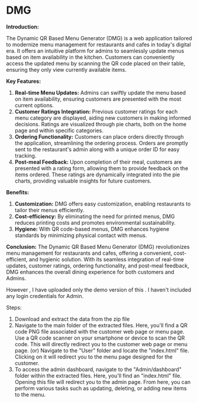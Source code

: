# DMG

**Introduction:**

The Dynamic QR Based Menu Generator (DMG) is a web application tailored to modernize menu management for restaurants and cafes in today's digital era. It offers an intuitive platform for admins to seamlessly update menus based on item availability in the kitchen. Customers can conveniently access the updated menu by scanning the QR code placed on their table, ensuring they only view currently available items.

**Key Features:**
1. **Real-time Menu Updates:** Admins can swiftly update the menu based on item availability, ensuring customers are presented with the most current options.
2. **Customer Ratings Integration:** Previous customer ratings for each menu category are displayed, aiding new customers in making informed decisions. Ratings are visualized through pie charts, both on the home page and within specific categories.
3. **Ordering Functionality:** Customers can place orders directly through the application, streamlining the ordering process. Orders are promptly sent to the restaurant's admin along with a unique order ID for easy tracking.
4. **Post-meal Feedback:** Upon completion of their meal, customers are presented with a rating form, allowing them to provide feedback on the items ordered. These ratings are dynamically integrated into the pie charts, providing valuable insights for future customers.

**Benefits:**
1. **Customization:** DMG offers easy customization, enabling restaurants to tailor their menus efficiently.
2. **Cost-efficiency:** By eliminating the need for printed menus, DMG reduces printing costs and promotes environmental sustainability.
3. **Hygiene:** With QR code-based menus, DMG enhances hygiene standards by minimizing physical contact with menus.

**Conclusion:**
The Dynamic QR Based Menu Generator (DMG) revolutionizes menu management for restaurants and cafes, offering a convenient, cost-efficient, and hygienic solution. With its seamless integration of real-time updates, customer ratings, ordering functionality, and post-meal feedback, DMG enhances the overall dining experience for both customers and Admins.

However , I have uploaded only the demo version of this . I haven't included any login credentials for Admin.

Steps:

1. Download and extract the data from the zip file
2. Navigate to the main folder of the extracted files. Here, you'll find a QR code PNG file associated with the customer web page or menu page. Use a QR code scanner on your smartphone or device to scan the QR code. This will directly redirect you to the customer web page or menu page.
   (or)
Navigate to the "User" folder and locate the "index.html" file. Clicking on it will redirect you to the menu page designed for the customer.
3. To access the admin dashboard, navigate to the "Admin/dashboard" folder within the extracted files. Here, you'll find an "index.html" file. Opening this file will redirect you to the admin page. From here, you can perform various tasks such as updating, deleting, or adding new items to the menu.
